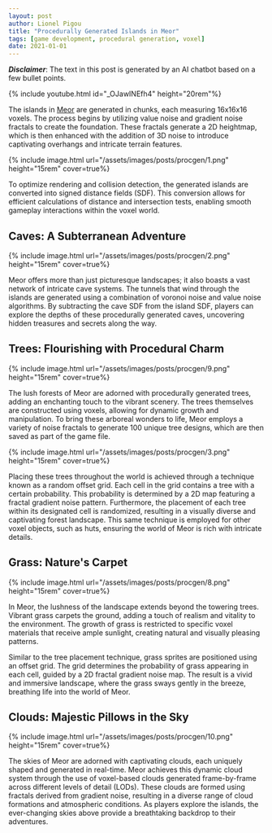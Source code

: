 ```yaml
---
layout: post
author: Lionel Pigou
title: "Procedurally Generated Islands in Meor"
tags: [game development, procedural generation, voxel]
date: 2021-01-01
---
```


**_Disclaimer_**: The text in this post is generated by an AI chatbot based on a few bullet points.


<!-- Prompt:
Write a blog post in markdown titled "Procedurally Generated Islands in Meor". Go a deeper for each pointer and improve my English writing.
Context: my game Meor is a smooth voxel game that runs mostly on GPU.
Content:
- Islands: generated in chunks of size 16x16x16 using fractals of value noise and gradient noise and then converted to a signed distance field, first a 2D heightmap is generated then some 3D noise is added to create overhangs
- Caves: cave tunnels are generated using a combination of voronoi noise and value noise. The cave SDF is subtracted from the island SDF.
- Trees: Trees are made of voxels and are procedurally generated with all kinds of noise fractals. 100 random trees are generated and saved as a game file. To place the trees, I use a technique called random offset grid. Each cell in the grid contains a tree with a certain probability. This probability is a 2D map with a fractal of gradient noise. The placement of the tree within the cell is also random. We do the same for all other voxel objects like huts for example.
- Grass: grass grows only on certain voxel materials when their is enough sunlight. The grass sprites are placed similar to how the trees are placed with an offset grid.
- Clouds: clouds are made of voxels and are generated in real time every frame across LODs. They are fractals of gradient noise.
-->

{% include youtube.html id="_OJawINEfh4" height="20rem"%}

<!-- ## Islands: From Fractals to Signed Distance Fields -->

The islands in [Meor](/meor) are generated in chunks, each measuring 16x16x16 voxels. The process begins by utilizing value noise and gradient noise fractals to create the foundation. These fractals generate a 2D heightmap, which is then enhanced with the addition of 3D noise to introduce captivating overhangs and intricate terrain features.

{% include image.html url="/assets/images/posts/procgen/1.png" height="15rem" cover=true%}

To optimize rendering and collision detection, the generated islands are converted into signed distance fields (SDF). This conversion allows for efficient calculations of distance and intersection tests, enabling smooth gameplay interactions within the voxel world.

## Caves: A Subterranean Adventure
{% include image.html url="/assets/images/posts/procgen/2.png" height="15rem" cover=true%}

Meor offers more than just picturesque landscapes; it also boasts a vast network of intricate cave systems. The tunnels that wind through the islands are generated using a combination of voronoi noise and value noise algorithms. By subtracting the cave SDF from the island SDF, players can explore the depths of these procedurally generated caves, uncovering hidden treasures and secrets along the way.

## Trees: Flourishing with Procedural Charm
{% include image.html url="/assets/images/posts/procgen/9.png" height="15rem" cover=true%}

The lush forests of Meor are adorned with procedurally generated trees, adding an enchanting touch to the vibrant scenery. The trees themselves are constructed using voxels, allowing for dynamic growth and manipulation. To bring these arboreal wonders to life, Meor employs a variety of noise fractals to generate 100 unique tree designs, which are then saved as part of the game file.

{% include image.html url="/assets/images/posts/procgen/3.png" height="15rem" cover=true%}

Placing these trees throughout the world is achieved through a technique known as a random offset grid. Each cell in the grid contains a tree with a certain probability. This probability is determined by a 2D map featuring a fractal gradient noise pattern. Furthermore, the placement of each tree within its designated cell is randomized, resulting in a visually diverse and captivating forest landscape. This same technique is employed for other voxel objects, such as huts, ensuring the world of Meor is rich with intricate details.

## Grass: Nature's Carpet
{% include image.html url="/assets/images/posts/procgen/8.png" height="15rem" cover=true%}

In Meor, the lushness of the landscape extends beyond the towering trees. Vibrant grass carpets the ground, adding a touch of realism and vitality to the environment. The growth of grass is restricted to specific voxel materials that receive ample sunlight, creating natural and visually pleasing patterns.

Similar to the tree placement technique, grass sprites are positioned using an offset grid. The grid determines the probability of grass appearing in each cell, guided by a 2D fractal gradient noise map. The result is a vivid and immersive landscape, where the grass sways gently in the breeze, breathing life into the world of Meor.

## Clouds: Majestic Pillows in the Sky
{% include image.html url="/assets/images/posts/procgen/10.png" height="15rem" cover=true%}

The skies of Meor are adorned with captivating clouds, each uniquely shaped and generated in real-time. Meor achieves this dynamic cloud system through the use of voxel-based clouds generated frame-by-frame across different levels of detail (LODs). These clouds are formed using fractals derived from gradient noise, resulting in a diverse range of cloud formations and atmospheric conditions. As players explore the islands, the ever-changing skies above provide a breathtaking backdrop to their adventures.
